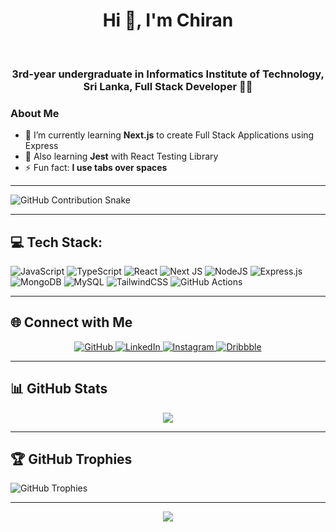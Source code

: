 <div align="center">
  <h1>Hi 👋, I'm Chiran</h1>
</div>

<br/>

<div align="center">
  <strong><h3>3rd-year undergraduate in Informatics Institute of Technology, Sri Lanka, Full Stack Developer 👨‍💻</h3></strong>
</div>

### About Me
- 🌱 I’m currently learning **Next.js** to create Full Stack Applications using Express
- 🌱 Also learning **Jest** with React Testing Library
- ⚡ Fun fact: **I use tabs over spaces**

---

![GitHub Contribution Snake](https://raw.githubusercontent.com/chiran-commits/chiran-commits/output/dist/github-contribution-grid-snake.svg)

---

## 💻 Tech Stack:
![JavaScript](https://img.shields.io/badge/javascript-%23323330.svg?style=for-the-badge&logo=javascript&logoColor=%23F7DF1E) 
![TypeScript](https://img.shields.io/badge/typescript-%23007ACC.svg?style=for-the-badge&logo=typescript&logoColor=white) 
![React](https://img.shields.io/badge/react-%2320232a.svg?style=for-the-badge&logo=react&logoColor=%2361DAFB) 
![Next JS](https://img.shields.io/badge/Next-black?style=for-the-badge&logo=next.js&logoColor=white) 
![NodeJS](https://img.shields.io/badge/node.js-6DA55F?style=for-the-badge&logo=node.js&logoColor=white) 
![Express.js](https://img.shields.io/badge/express.js-%23404d59.svg?style=for-the-badge&logo=express&logoColor=%2361DAFB) 
![MongoDB](https://img.shields.io/badge/MongoDB-%234ea94b.svg?style=for-the-badge&logo=mongodb&logoColor=white) 
![MySQL](https://img.shields.io/badge/mysql-4479A1.svg?style=for-the-badge&logo=mysql&logoColor=white) 
![TailwindCSS](https://img.shields.io/badge/tailwindcss-%2338B2AC.svg?style=for-the-badge&logo=tailwind-css&logoColor=white) 
![GitHub Actions](https://img.shields.io/badge/github%20actions-%232671E5.svg?style=for-the-badge&logo=githubactions&logoColor=white) 

---

## 🌐 Connect with Me
<div align="center">
  <a href="https://github.com/chiran-commits" target="_blank">
    <img src="https://img.shields.io/badge/github-%2324292e.svg?&style=for-the-badge&logo=github&logoColor=white" alt="GitHub" />
  </a>
  <a href="https://linkedin.com/in/chiran-gamage" target="_blank">
    <img src="https://img.shields.io/badge/linkedin-%231E77B5.svg?&style=for-the-badge&logo=linkedin&logoColor=white" alt="LinkedIn" />
  </a>
  <a href="https://www.instagram.com/ch1ra.n/" target="_blank">
    <img src="https://img.shields.io/badge/instagram-%23000000.svg?&style=for-the-badge&logo=instagram&logoColor=white" alt="Instagram" />
  </a>
  <a href="https://dribbble.com/c_hiran" target="_blank">
    <img src="https://img.shields.io/badge/dribbble-%23E45285.svg?&style=for-the-badge&logo=dribbble&logoColor=white" alt="Dribbble" />
  </a>  
</div>

---

## 📊 GitHub Stats
<div align="center">
  <img src="https://github-readme-stats.vercel.app/api/top-langs/?username=chiran-commits&hide_border=true&layout=compact" />
</div>

---

## 🏆 GitHub Trophies
![GitHub Trophies](https://github-profile-trophy.vercel.app/?username=chiran-commits&theme=radical&no-frame=false&no-bg=true&margin-w=4)

---

<div align="center">
  <img src="https://komarev.com/ghpvc/?username=chiran-commits&&style=flat-square" />
</div>
